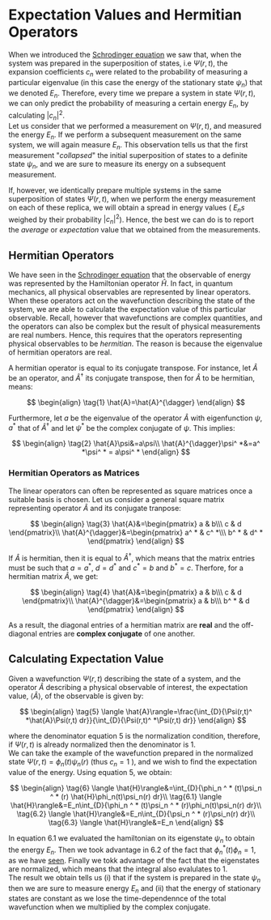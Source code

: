 # Expectation Values and Hermitian Operators

When we introduced the [Schrodinger equation](SchrodingerEQ.md) we saw that, when the system was prepared in the superposition of states, i.e $\Psi(r,t)$,
the expansion coefficients $c_n$ were related to the probability of measuring a particular 
eigenvalue (in this case the energy of the stationary state $\psi_n$) that we denoted $E_n$. Therefore, every time we prepare a system in
state $\Psi(r,t)$, we can only predict the probability of measuring a certain energy $E_n$, by calculating $|c_n|^2$.   
Let us consider that we performed a measurement on $\Psi(r,t)$, and
measured the energy $E_n$. If we perform a subsequent measurement on the same system, we will again measure $E_n$. This observation
tells us that the first measurement "*collapsed*" the initial superposition of states to a definite state $\psi_n$, 
and we are sure to measure its energy on a subsequent
measurement.  

If, however, we identically prepare multiple systems in the same superposition of states $\Psi(r,t)$, when we perform the energy measurement
on each of these replica, we will obtain a spread in energy values ( $E_ns$ weighed by their probability $|c_n|^2$). Hence, the best we can 
do is to report the *average* or *expectation* value that we obtained from the measurements.  

## Hermitian Operators
We have seen in the [Schrodinger equation](SchrodingerEQ.md) 
that the observable of energy was represented by the Hamiltonian operator $\hat{H}$. In fact, in quantum mechanics, all physical observables
are represented by linear operators. When these operators act on the wavefunction describing the state of the system, we are able to calculate the
expectation value of this particular observable. Recall, however that wavefunctions are complex quantities, and the operators can also be complex
but the result of physical
measurements are real numbers. Hence, this requires that the operators representing physical observables to be *hermitian*. The reason is because
the eigenvalue of hermitian operators are real.

A hermitian operator is equal to its conjugate transpose. For instance, let $\hat{A}$ be an operator, and $\hat{A}^{\dagger}$ its conjugate
transpose, then for $\hat{A}$ to be hermitian, means:

$$
\begin{align}
\tag{1}
\hat{A}=\hat{A}^{\dagger}
\end{align}
$$

Furthermore, let $a$ be the eigenvalue of the operator $\hat{A}$ with eigenfunction $\psi$, $a^ *$ that of $\hat{A}^{\dagger}$ 
and let $\psi^ *$ be the complex conjugate of $\psi$. This implies:

$$
\begin{align}
\tag{2}
\hat{A}\psi&=a\psi\\
\hat{A}^{\dagger}\psi^ *&=a^ *\psi^ * = a\psi^ *
\end{align}
$$

### Hermitian Operators as Matrices
The linear operators can often be represented as square matrices once a suitable basis is chosen. Let us consider a general square matrix 
representing operator $\hat{A}$ and its conjugate tranpose:

$$
\begin{align}
\tag{3}
\hat{A}&=\begin{pmatrix} a & b\\\
c & d
\end{pmatrix}\\
\hat{A}^{\dagger}&=\begin{pmatrix} a^ * & c^ *\\\
b^ * & d^ *
\end{pmatrix}
\end{align}
$$

If $\hat{A}$ is hermitian, then it is equal to $\hat{A}^{\dagger}$, which means that the matrix entries must be such that $a = a^ *$, 
$d=d^ *$ and $c^ * =b$ and $b^ * =c$. 
Therfore, for a hermitian matrix $\hat{A}$, we get:

$$
\begin{align}
\tag{4}
\hat{A}&=\begin{pmatrix} a & b\\\
c & d
\end{pmatrix}\\
\hat{A}^{\dagger}&=\begin{pmatrix} a & b\\\
b^ * & d
\end{pmatrix}
\end{align}
$$

As a result, the diagonal entries of a hermitian matrix are **real** and the off-diagonal entries are **complex conjugate** of one another.

## Calculating Expectation Value
Given a wavefunction $\Psi(r,t)$ describing the state of a system, and the operator $\hat{A}$ describing a physical observable of interest, 
the expectation value, $\langle \hat{A}\rangle$, of the observable is given by:

$$
\begin{align}
\tag{5}
\langle \hat{A}\rangle=\frac{\int_{D}{\Psi(r,t)^ *\hat{A}\Psi(r,t) dr}}{\int_{D}{\Psi(r,t)^ *\Psi(r,t) dr}}
\end{align}
$$

where the denominator equation 5 is the normalization condition, therefore, if $\Psi(r,t)$ is already normalized then the denominator is $1$.  
We can take the example of
the wavefunction prepared in the normalized state $\Psi(r,t)=\phi_n(t)\psi_n(r)$ (thus $c_n=1$ ),  and we wish to find the expectation value of the energy. Using equation 5, we obtain:

$$
\begin{align}
\tag{6}
\langle \hat{H}\rangle&=\int_{D}{\phi_n ^ * (t)\psi_n ^ * (r) \hat{H}\phi_n(t)\psi_n(r) dr}\\
\tag{6.1}
\langle \hat{H}\rangle&=E_n\int_{D}{\phi_n ^ * (t)\psi_n ^ * (r)\phi_n(t)\psi_n(r) dr}\\
\tag{6.2}
\langle \hat{H}\rangle&=E_n\int_{D}{\psi_n ^ * (r)\psi_n(r) dr}\\
\tag{6.3}
\langle \hat{H}\rangle&=E_n
\end{align}
$$

In equation 6.1 we evaluated the hamiltonian on its eigenstate $\psi_n$ to obtain the energy $E_n$. Then we took advantage in 6.2 of the fact that $\phi_n^ *(t)\phi_n=1$, as we have [seen](SchrodingerEQ.md). Finally we tokk advantage of the fact that the eigenstates are normalized, which means that the integral also evalulates to $1$.  
The result we obtain tells us (i) that if the system is prepared in the state $\psi_n$ then we are sure to measure energy $E_n$ and (ii) that the energy of stationary states are constant as we lose the time-dependennce of the total wavefunction when we multiplied by the complex conjugate.
